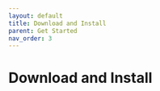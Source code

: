 ```yaml
---
layout: default
title: Download and Install
parent: Get Started
nav_order: 3
---
```


# Download and Install